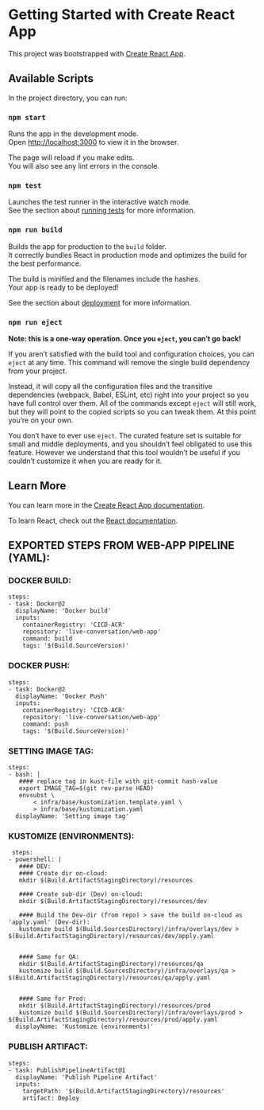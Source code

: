 # Getting Started with Create React App

This project was bootstrapped with [Create React App](https://github.com/facebook/create-react-app).

## Available Scripts

In the project directory, you can run:

### `npm start`

Runs the app in the development mode.\
Open [http://localhost:3000](http://localhost:3000) to view it in the browser.

The page will reload if you make edits.\
You will also see any lint errors in the console.

### `npm test`

Launches the test runner in the interactive watch mode.\
See the section about [running tests](https://facebook.github.io/create-react-app/docs/running-tests) for more information.

### `npm run build`

Builds the app for production to the `build` folder.\
It correctly bundles React in production mode and optimizes the build for the best performance.

The build is minified and the filenames include the hashes.\
Your app is ready to be deployed!

See the section about [deployment](https://facebook.github.io/create-react-app/docs/deployment) for more information.

### `npm run eject`

**Note: this is a one-way operation. Once you `eject`, you can’t go back!**

If you aren’t satisfied with the build tool and configuration choices, you can `eject` at any time. This command will remove the single build dependency from your project.

Instead, it will copy all the configuration files and the transitive dependencies (webpack, Babel, ESLint, etc) right into your project so you have full control over them. All of the commands except `eject` will still work, but they will point to the copied scripts so you can tweak them. At this point you’re on your own.

You don’t have to ever use `eject`. The curated feature set is suitable for small and middle deployments, and you shouldn’t feel obligated to use this feature. However we understand that this tool wouldn’t be useful if you couldn’t customize it when you are ready for it.

## Learn More

You can learn more in the [Create React App documentation](https://facebook.github.io/create-react-app/docs/getting-started).

To learn React, check out the [React documentation](https://reactjs.org/).



## EXPORTED STEPS FROM WEB-APP PIPELINE (YAML):

### DOCKER BUILD:
```
steps:
- task: Docker@2
  displayName: 'Docker build'
  inputs:
    containerRegistry: 'CICD-ACR'
    repository: 'live-conversation/web-app'
    command: build
    tags: '$(Build.SourceVersion)'
```

### DOCKER PUSH:
```
steps:
- task: Docker@2
  displayName: 'Docker Push'
  inputs:
    containerRegistry: 'CICD-ACR'
    repository: 'live-conversation/web-app'
    command: push
    tags: '$(Build.SourceVersion)'
```

### SETTING IMAGE TAG:
```
steps:
- bash: |
   #### replace tag in kust-file with git-commit hash-value
   export IMAGE_TAG=$(git rev-parse HEAD)
   envsubst \
       < infra/base/kustomization.template.yaml \
       > infra/base/kustomization.yaml
  displayName: 'Setting image tag'
```

### KUSTOMIZE (ENVIRONMENTS):
```
 steps:
- powershell: |
   #### DEV:
   #### Create dir on-cloud:
   mkdir $(Build.ArtifactStagingDirectory)/resources
   
   #### Create sub-dir (Dev) on-cloud:
   mkdir $(Build.ArtifactStagingDirectory)/resources/dev
   
   #### Build the Dev-dir (from repo) > save the build on-cloud as 'apply.yaml' (Dev-dir):
   kustomize build $(Build.SourcesDirectory)/infra/overlays/dev > $(Build.ArtifactStagingDirectory)/resources/dev/apply.yaml
   
   
   #### Same for QA:
   mkdir $(Build.ArtifactStagingDirectory)/resources/qa
   kustomize build $(Build.SourcesDirectory)/infra/overlays/qa > $(Build.ArtifactStagingDirectory)/resources/qa/apply.yaml
   
   
   #### Same for Prod:
   mkdir $(Build.ArtifactStagingDirectory)/resources/prod
   kustomize build $(Build.SourcesDirectory)/infra/overlays/prod > $(Build.ArtifactStagingDirectory)/resources/prod/apply.yaml
  displayName: 'Kustomize (environments)'
```

### PUBLISH ARTIFACT:
```
steps:
- task: PublishPipelineArtifact@1
  displayName: 'Publish Pipeline Artifact'
  inputs:
    targetPath: '$(Build.ArtifactStagingDirectory)/resources'
    artifact: Deploy
```



